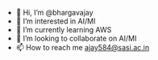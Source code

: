 - 👋 Hi, I’m @bhargavajay
- 👀 I’m interested in AI/MI
- 🌱 I’m currently learning AWS
- 💞️ I’m looking to collaborate on AI/MI
- 📫 How to reach me ajay584@sasi.ac.in

<!---
bhargavajay/bhargavajay is a ✨ special ✨ repository because its `README.md` (this file) appears on your GitHub profile.
You can click the Preview link to take a look at your changes.
--->
